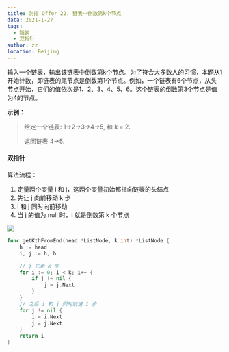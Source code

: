 ```yaml
---
title: 剑指 Offer 22. 链表中倒数第k个节点
data: 2021-1-27
tags: 
  - 链表
  - 双指针
author: zz
location: Beijing
---
```




输入一个链表，输出该链表中倒数第k个节点。为了符合大多数人的习惯，本题从1开始计数，即链表的尾节点是倒数第1个节点。例如，一个链表有6个节点，从头节点开始，它们的值依次是1、2、3、4、5、6。这个链表的倒数第3个节点是值为4的节点。



**示例：**

> 给定一个链表: 1->2->3->4->5, 和 k = 2.
>
>返回链表 4->5.





####  双指针

算法流程：

1. 定量两个变量 i 和 j，这两个变量初始都指向链表的头结点
2. 先让 j 向前移动 k 步
3. i 和 j 同时向前移动
4. 当 j 的值为 null 时，i 就是倒数第 k 个节点



![](https://zkept-1302605083.cos.ap-nanjing.myqcloud.com/LeetCode/%E5%89%91%E6%8C%87Offer22_%E9%93%BE%E8%A1%A8%E4%B8%AD%E5%80%92%E6%95%B0%E7%AC%ACk%E4%B8%AA%E8%8A%82%E7%82%B9.png)





```go
func getKthFromEnd(head *ListNode, k int) *ListNode {
    h := head
    i, j := h, h

    // j 先走 k 步
    for i := 0; i < k; i++ {
        if j != nil {
            j = j.Next
        }
    }
    // 之后 i 和 j 同时前进 1 步
    for j != nil {
        i = i.Next
        j = j.Next
    }
    return i
}
```



<Vssue :title="$title" />